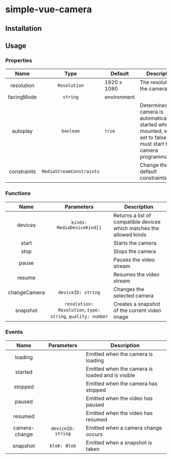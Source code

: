# simple-vue-camera

## Installation

## Usage

### Properties
|     Name    |           Type           | Default     | Description                                                                                                                   |
|:-----------:|:------------------------:|-------------|-------------------------------------------------------------------------------------------------------------------------------|
|  resolution |       `Resolution`       | 1920 x 1080 | The resolution of the camera view                                                                                             |
|  facingMode |         `string`         | environment |                                                                                                                               |
|   autoplay  |         `boolean`        | `true`      | Determines if the camera is automatically started when mounted, when set to false, you must start the camera programmatically |
| constraints | `MediaStreamConstraints` |             | Change the default constraints                                                                                                |
### Functions
|     Name     |                          Parameters                         | Description                                                           |
|:------------:|:-----------------------------------------------------------:|-----------------------------------------------------------------------|
|    devices   |                  `kinds: MediaDeviceKind[]`                 | Returns a list of compatible devices which matches the allowed kinds  |
|     start    |                                                             | Starts the camera                                                     |
|     stop     |                                                             | Stops the camera                                                      |
|     pause    |                                                             | Pauses the video stream                                               |
|    resume    |                                                             | Resumes the video stream                                              |
| changeCamera |                           `deviceID: string`                          | Changes the selected camera                                           |
|   snapshot   | `resolution: Resolution`, `type: string`, `quality: number` | Creates a snapshot of the current video image                         |

### Events

| Name          | Parameters         | Description                                      |
|:-------------:|:------------------:|--------------------------------------------------|
| loading       |                    | Emitted when the camera is loading               |
| started       |                    | Emitted when the camera is loaded and is visible |
| stopped       |                    | Emitted when the camera has stopped              |
| paused        |                    | Emitted when the video has paused                |
| resumed       |                    | Emitted when the video has resumed               |
| camera-change | `deviceID: string` | Emitted when a camera change occurs              |
| snapshot      | `blob: Blob`       | Emitted when a snapshot is taken                 |
